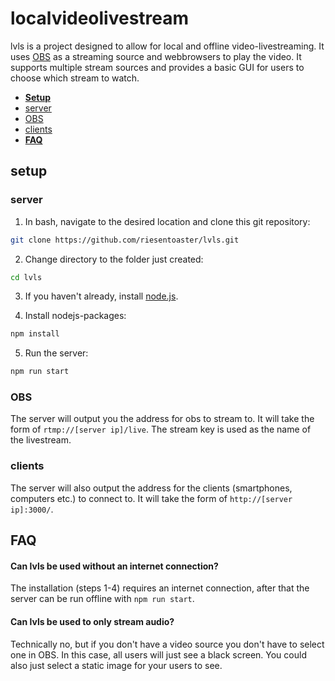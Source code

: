 # localvideolivestream

lvls is a project designed to allow for local and offline video-livestreaming. It uses [OBS](www.obsproject.com) as a streaming source and webbrowsers to play the video. It supports multiple stream sources and provides a basic GUI for users to choose which stream to watch.

- **[Setup](https://github.com/riesentoaster/lvls/blob/master/README.md#setup)**
- [server](https://github.com/riesentoaster/lvls/blob/master/README.md#server)
- [OBS](https://github.com/riesentoaster/lvls/blob/master/README.md#OBS)
- [clients](https://github.com/riesentoaster/lvls/blob/master/README.md#clients)
- **[FAQ](https://github.com/riesentoaster/lvls/blob/master/README.md#FAQ)**

## setup

### server

1) In bash, navigate to the desired location and clone this git repository: 

```bash
git clone https://github.com/riesentoaster/lvls.git
```

2) Change directory to the folder just created:
```bash
cd lvls
```

3) If you haven't already, install [node.js](https://nodejs.org/en/download/).

4) Install nodejs-packages:
```bash
npm install
```

5) Run the server:
```bash
npm run start
```

### OBS

The server will output you the address for obs to stream to. It will take the form of `rtmp://[server ip]/live`.
The stream key is used as the name of the livestream.

### clients

The server will also output the address for the clients (smartphones, computers etc.) to connect to. It will take the form of `http://[server ip]:3000/`.


## FAQ

#### Can lvls be used without an internet connection?

The installation (steps 1-4) requires an internet connection, after that the server can be run offline with `npm run start`.

#### Can lvls be used to only stream audio?

Technically no, but if you don't have a video source you don't have to select one in OBS. In this case, all users will just see a black screen. You could also just select a static image for your users to see.
